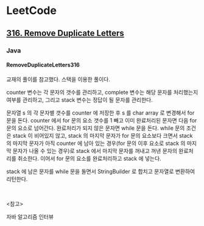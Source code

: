 # LeetCode

## [316. Remove Duplicate Letters](https://leetcode.com/problems/remove-duplicate-letters/)

### Java

#### RemoveDuplicateLetters316

교재의 풀이를 참고했다. 스택을 이용한 풀이다.

counter 변수는 각 문자의 갯수를 관리하고, complete 변수는 해당 문자를 처리했는지 여부를 관리하고, 그리고 stack 변수는 정답이 될 문자를 관리한다.

문자열 s 의 각 문자별 갯수를 counter 에 저장한 후 s 를 char array 로 변경해서 for 문을 돈다. counter 에서 for 문의 요소 갯수를 1 빼고 이미 완료처리된 문자면 다음 for 문의 요소로 넘어간다. 완료처리가 되지 않은 문자면 while 문을 돈다. while 문의 조건은 stack 이 비어있지 않고, stack 의 마지막 문자가 for 문의 요소보다 크면서 stack 의 마지막 문자가 아직 counter 에 남아 있는 경우(for 문의 이후 요소로 stack 의 마지막 문자가 나올 수 있는 경우)로 stack 에서 마지막 문자를 꺼내고 꺼낸 문자의 완료처리를 취소한다. 이어서 for 문의 요소를 완료처리하고 stack 에 넣는다.

stack 에 남은 문자를 while 문을 돌면서 StringBuilder 로 합치고 문자열로 변환하여 리턴한다.

<br>

<참고>

자바 알고리즘 인터뷰

